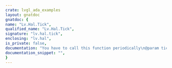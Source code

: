 ```yaml
---
crate: lvgl_ada_examples
layout: gnatdoc
gnatdoc: {
name: "Lv.Hal.Tick",
qualified_name: "Lv.Hal.Tick",
signature: "lv.hal.tick",
enclosing: "lv.hal",
is_private: false,
documentation: "You have to call this function periodically\n@param tick_period the call period of this function in milliseconds",
documentation_snippet: "",
}
---
```

